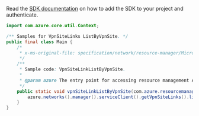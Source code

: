 Read the [SDK documentation](https://github.com/Azure/azure-sdk-for-java/blob/azure-resourcemanager_2.14.0/sdk/resourcemanager/azure-resourcemanager/README.md) on how to add the SDK to your project and authenticate.

```java
import com.azure.core.util.Context;

/** Samples for VpnSiteLinks ListByVpnSite. */
public final class Main {
    /*
     * x-ms-original-file: specification/network/resource-manager/Microsoft.Network/stable/2021-05-01/examples/VpnSiteLinkListByVpnSite.json
     */
    /**
     * Sample code: VpnSiteLinkListByVpnSite.
     *
     * @param azure The entry point for accessing resource management APIs in Azure.
     */
    public static void vpnSiteLinkListByVpnSite(com.azure.resourcemanager.AzureResourceManager azure) {
        azure.networks().manager().serviceClient().getVpnSiteLinks().listByVpnSite("rg1", "vpnSite1", Context.NONE);
    }
}
```
